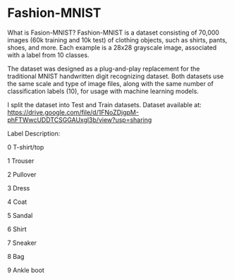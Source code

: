 # Fashion-MNIST

What is Fasion-MNIST?
Fashion-MNIST is a dataset consisting of 70,000 images (60k training and 10k test) of clothing objects, such as shirts, pants, shoes, and more. Each example is a 28x28 grayscale image, associated with a label from 10 classes.

The dataset was designed as a plug-and-play replacement for the traditional MNIST handwritten digit recognizing dataset. Both datasets use the same scale and type of image files, along with the same number of classification labels (10), for usage with machine learning models.

I split the dataset into Test and Train datasets. 
Dataset available at: https://drive.google.com/file/d/1FNoZDjgpM-phFTWwcUDDTCSGGAUxgl3b/view?usp=sharing

Label	Description:

0	T-shirt/top

1	Trouser

2	Pullover

3	Dress

4	Coat

5	Sandal

6	Shirt

7	Sneaker

8	Bag

9	Ankle boot
